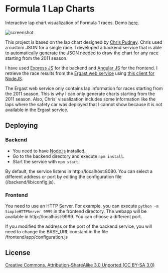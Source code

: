 # Formula 1 Lap Charts

Interactive lap chart visualization of Formula 1 races. Demo [here](http://davidor.github.io/formula1-lap-charts/#/).

![screenshot](https://github.com/davidor/formula1-lap-charts/blob/master/screenshot.jpg?raw=true "screenshot")

This project is based on the lap chart designed by [Chris Pudney](http://www.vislives.com/2012/03/d3-lap-charts.html).
Chris used a custom JSON for a single race. I developed a backend service that is able to automatically generate the
JSON needed to draw the chart for any race starting from the 2011 season.

I have used [Express JS](http://expressjs.com/) for the backend and [Angular JS](https://angularjs.org/)
for the frontend.
I retrieve the race results from the [Ergast web service](http://ergast.com/mrd/)
using [this client for NodeJS](https://github.com/davidor/ergast-client-nodejs).

The Ergast web service only contains lap information for races starting from the 2011 season. This is why I can only generate charts starting from the 2011 season. Also, Chris' visualization includes some information like the laps where the safety car was deployed that I cannot show because it is not available in the Ergast service.

## Deploying

### Backend
* You need to have [Node.js](http://nodejs.org/) installed.
* Go to the backend directory and execute `npm install`.
* Start the service with `npm start`.

By default, the service listens in http://localhost:8080. You can select a different address or port by editing
the configuration file (/backend/lib/config.js).

### Frontend
You need to use an HTTP Server. For example, you can execute `python -m SimpleHTTPServer 9999` in the frontend directory.
The webapp will be available in http://localhost:9999. You can choose a different port.

If you modified the address or the port of the backend service, you will need to change the BASE_URL constant in the
file /frontend/app/configuration.js

## License
[Creative Commons. Attribution-ShareAlike 3.0 Unported (CC BY-SA 3.0)](http://creativecommons.org/licenses/by-sa/3.0/)
